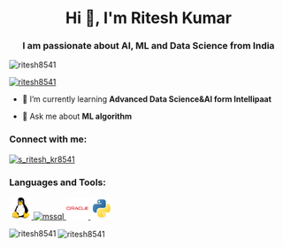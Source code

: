 <h1 align="center">Hi 👋, I'm Ritesh Kumar</h1>
<h3 align="center">I am passionate about AI, ML and Data Science from India</h3>

<p align="left"> <img src="https://komarev.com/ghpvc/?username=ritesh8541&label=Profile%20views&color=0e75b6&style=flat" alt="ritesh8541" /> </p>

<p align="left"> <a href="https://github.com/ryo-ma/github-profile-trophy"><img src="https://github-profile-trophy.vercel.app/?username=ritesh8541" alt="ritesh8541" /></a> </p>

- 🌱 I’m currently learning **Advanced Data Science&AI form Intellipaat**

- 💬 Ask me about **ML algorithm**

<h3 align="left">Connect with me:</h3>
<p align="left">
<a href="https://instagram.com/s_ritesh_kr8541" target="blank"><img align="center" src="https://raw.githubusercontent.com/rahuldkjain/github-profile-readme-generator/master/src/images/icons/Social/instagram.svg" alt="s_ritesh_kr8541" height="30" width="40" /></a>
</p>

<h3 align="left">Languages and Tools:</h3>
<p align="left"> <a href="https://www.linux.org/" target="_blank" rel="noreferrer"> <img src="https://raw.githubusercontent.com/devicons/devicon/master/icons/linux/linux-original.svg" alt="linux" width="40" height="40"/> </a> <a href="https://www.microsoft.com/en-us/sql-server" target="_blank" rel="noreferrer"> <img src="https://www.svgrepo.com/show/303229/microsoft-sql-server-logo.svg" alt="mssql" width="40" height="40"/> </a> <a href="https://www.oracle.com/" target="_blank" rel="noreferrer"> <img src="https://raw.githubusercontent.com/devicons/devicon/master/icons/oracle/oracle-original.svg" alt="oracle" width="40" height="40"/> </a> <a href="https://www.python.org" target="_blank" rel="noreferrer"> <img src="https://raw.githubusercontent.com/devicons/devicon/master/icons/python/python-original.svg" alt="python" width="40" height="40"/> </a> </p>

<p><img align="left" src="https://github-readme-stats.vercel.app/api/top-langs?username=ritesh8541&show_icons=true&locale=en&layout=compact" alt="ritesh8541" /></p>

<p>&nbsp;<img align="center" src="https://github-readme-stats.vercel.app/api?username=ritesh8541&show_icons=true&locale=en" alt="ritesh8541" /></p>

